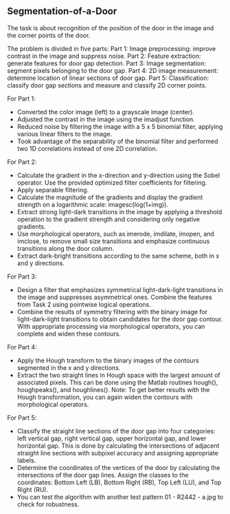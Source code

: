 ## Segmentation-of-a-Door
The task is about recognition of the position of the door in the image and the corner points of the door.

The problem is divided in five parts:
Part 1: Image preprocessing: improve contrast in the image and suppress noise.
Part 2: Feature extraction: generate features for door gap detection.
Part 3: Image segmentation: segment pixels belonging to the door gap.
Part 4: 2D image measurement: determine location of linear sections of door gap.
Part 5: Classification: classify door gap sections and measure and classify 2D corner points.


For Part 1: 
- Converted the color image (left) to a grayscale image (center).
- Adjusted the contrast in the image using the imadjust function.
- Reduced noise by filtering the image with a 5 x 5 binomial filter, applying various linear filters to the image.
- Took advantage of the separability of the binomial filter and performed two 1D correlations instead of one 2D correlation.

For Part 2:

- Calculate the gradient in the x-direction and y-direction using the Sobel operator. Use the provided optimized filter coefficients for filtering.
- Apply separable filtering.
- Calculate the magnitude of the gradients and display the gradient strength on a logarithmic scale: imagesc(log(1+img)).
- Extract strong light-dark transitions in the image by applying a threshold operation to the gradient strength and considering only negative gradients.
- Use morphological operators, such as imerode, imdilate, imopen, and imclose, to remove small size transitions and emphasize continuous transitions along the door column.
- Extract dark-bright transitions according to the same scheme, both in x and y directions.

For Part 3:
- Design a filter that emphasizes symmetrical light-dark-light transitions in the image and suppresses asymmetrical ones. Combine the features from Task 2 using pointwise logical operations.
- Combine the results of symmetry filtering with the binary image for light-dark-light transitions to obtain candidates for the door gap contour. With appropriate processing via morphological operators, you can complete and widen these contours.

For Part 4:
- Apply the Hough transform to the binary images of the contours segmented in the x and y directions.
- Extract the two straight lines in Hough space with the largest amount of associated pixels. This can be done using the Matlab routines hough(), houghpeaks(), and houghlines().
Note: To get better results with the Hough transformation, you can again widen the contours with morphological operators.

For Part 5:
- Classify the straight line sections of the door gap into four categories: left vertical gap, right vertical gap, upper horizontal gap, and lower horizontal gap. This is done by calculating the intersections of adjacent straight line sections with subpixel accuracy and assigning appropriate labels.
- Determine the coordinates of the vertices of the door by calculating the intersections of the door gap lines. Assign the classes to the coordinates: Bottom Left (LB), Bottom Right (RB), Top Left (LU), and Top Right (RU).
- You can test the algorithm with another test pattern 01 - R2442 - a.jpg to check for robustness.
